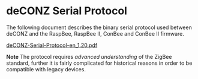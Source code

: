 # deCONZ Serial Protocol

The following document describes the binary serial protocol used between deCONZ and the RaspBee, RaspBee II, ConBee and ConBee II firmware.

[deCONZ-Serial-Protocol-en_1.20.pdf](https://deconz.dresden-elektronik.de/raspbian/deCONZ-Serial-Protocol-en_1.20.pdf?ref=gh)

**Note** The protocol requires *advanced understanding* of the ZigBee standard, further it is fairly complicated for historical reasons in order to be compatible with legacy devices.
